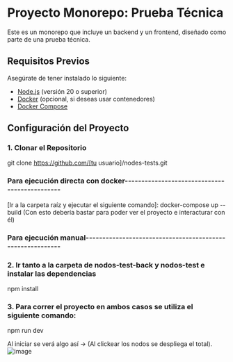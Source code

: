 # Proyecto Monorepo: Prueba Técnica

Este es un monorepo que incluye un backend y un frontend, diseñado como parte de una prueba técnica.

## Requisitos Previos

Asegúrate de tener instalado lo siguiente:

- [Node.js](https://nodejs.org/) (versión 20 o superior)
- [Docker](https://www.docker.com/get-started) (opcional, si deseas usar contenedores)
- [Docker Compose](https://docs.docker.com/compose/) 

## Configuración del Proyecto

### 1. Clonar el Repositorio

git clone https://github.com/[tu usuario]/nodes-tests.git

### Para ejecución directa con docker----------------------------------------------

[Ir a la carpeta raíz y ejecutar el siguiente comando]: docker-compose up --build  (Con esto debería bastar para poder ver el proyecto e interacturar con él)

### Para ejecución manual----------------------------------------------------------

### 2. Ir tanto a la carpeta de nodos-test-back y nodos-test e instalar las dependencias 
npm install

### 3. Para correr el proyecto en ambos casos se utiliza el siguiente comando:
npm run dev

Al iniciar se verá algo así -> (Al clickear los nodos se despliega el total).
![image](https://github.com/user-attachments/assets/2348ccc6-c0cb-4c4d-89e0-2fe3955de049)










